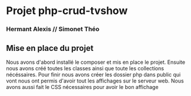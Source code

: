 # Projet php-crud-tvshow 
### Hermant Alexis // Simonet Théo

## Mise en place du projet 
Nous avons d'abord installé le composer et mis en place le projet.
Ensuite nous avons créé toutes les classes ainsi que toute les collections nécéssaires. Pour finir nous avons créer les dossier php dans public qui vont nous ont permis d'avoir tout les affichages sur le serveur web. Nous avons aussi fait le CSS nécessaires pour avoir le bon affichage 